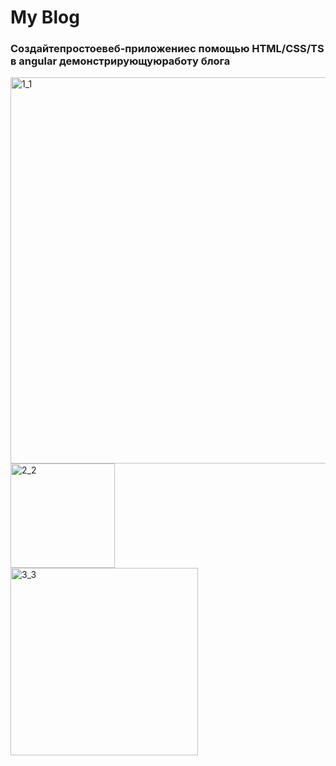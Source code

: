 <h1>My Blog </h1>
<h3><p>Создайтепростоевеб-приложениес помощью HTML/CSS/TS в angular демонстрирующуюработу блога</p></h3>
<img width="618" alt="1_1" src="https://github.com/biro224/Blog/assets/103885795/24e041ea-409e-4521-a20b-a82b5e54b7ec">
<br>
<img width="167" alt="2_2" src="https://github.com/biro224/Blog/assets/103885795/d64e8ccd-114c-49f0-b90b-e187fecf8dd0">
 <br>
<img width="300" alt="3_3" src="https://github.com/biro224/Blog/assets/103885795/cad044ac-f172-415a-8307-83c96be5bf1c">
